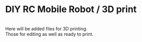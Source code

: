 # DIY RC Mobile Robot / 3D print

<br> Here will be added files for 3D printing. <br>
Those for editing as well as ready to print. <br><br>

